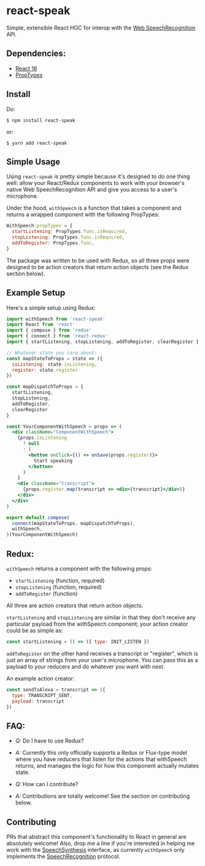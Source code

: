 # react-speak

Simple, extensible React HOC for interop with the [Web SpeechRecognition](https://w3c.github.io/speech-api/speechapi.html) API.


## Dependencies:
- [React 16](https://github.com/facebook/react)
- [PropTypes](https://github.com/facebook/prop-types)


## Install

Do:

```$ npm install react-speak```

or:

```$ yarn add react-speak```


## Simple Usage

Using `react-speak` is pretty simple because it's designed to do one thing well: allow your React/Redux components to work with your browser's native Web SpeechRecognition API and give you access to a user's microphone.

Under the hood, `withSpeech` is a function that takes a component and returns a wrapped component with the following PropTypes:

``` jsx
WithSpeech.propTypes = {
  startListening: PropTypes.func.isRequired,
  stopListening: PropTypes.func.isRequired,
  addToRegister: PropTypes.func,
}
```

The package was written to be used with Redux, so all three props were designed to be action creators that return action objects (see the Redux section below).


## Example Setup

Here's a simple setup using Redux:

``` jsx
import withSpeech from 'react-speak'
import React from 'react'
import { compose } from 'redux'
import { connect } from 'react-redux'
import { startListening, stopListening, addToRegister, clearRegister } from '../actions/speech'

// Whatever state you care about:
const mapStateToProps = state => ({ 
  isListening: state.isListening,
  register: state.register
})

const mapDispatchToProps = {
  startListening,
  stopListening,
  addToRegister,
  clearRegister
}

const YourComponentWithSpeech = props => (
  <div className="ComponentWithSpeech">
    {props.isListening
      ? null 
      : (
        <button onClick={() => onSave(props.register)}>
		  Start speaking
        </button>
      )
    }
    <div className="transcript">
      {props.register.map(transcript => <div>{transcript}</div>)}
    </div>
  </div>
)

export default compose(
  connect(mapStateToProps, mapDispatchToProps),
  withSpeech,
)(YourComponentWithSpeech)
```


## Redux:

`withSpeech` returns a component with the following props: 

* `startListening` (function, required)
* `stopListening` (function, required)
* `addToRegister` (function)

All three are action creators that return action objects.

`startListening` and `stopListening` are similar in that they 
don't receive any particular payload from the withSpeech
component; your action creator could be as simple as:

``` js
const startListening = () => ({ type: INIT_LISTEN })
```

`addToRegister` on the other hand receives a transcript or "register", 
which is just an array of strings from your user's microphone. You can pass 
this as a payload to your reducers and do whatever you want with next.

An example action creator:

``` js
const sendToAlexa = transcript => ({
  type: TRANSCRIPT_SENT,
  payload: transcript
})
```


## FAQ:

* _Q:_ Do I have to use Redux?
* _A:_ Currently this only officially supports a Redux or Flux-type model where you have reducers that listen for the actions that withSpeech returns, and manages the logic for how this component actually mutates state.
 
* _Q:_ How can I contribute?
* _A:_ Contributions are totally welcome! See the section on contributing below.


## Contributing

PRs that abstract this component's functionality to React in general are absolutely welcome! Also, drop me a line if you're interested in helping me work with the [SpeechSynthesis](https://w3c.github.io/speech-api/speechapi.html#tts-section) interface, as currently `withSpeech` only implements the [SpeechRecognition](https://w3c.github.io/speech-api/speechapi.html#speechreco-section) protocol.
